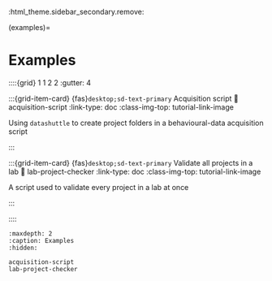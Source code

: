 :html_theme.sidebar_secondary.remove:

(examples)=
# Examples


::::{grid} 1 1 2 2
:gutter: 4


:::{grid-item-card} {fas}`desktop;sd-text-primary` Acquisition script
:link: acquisition-script
:link-type: doc
:class-img-top: tutorial-link-image

Using ``datashuttle`` to create project folders in a behavioural-data acquisition script

:::


:::{grid-item-card} {fas}`desktop;sd-text-primary` Validate all projects in a lab
:link: lab-project-checker
:link-type: doc
:class-img-top: tutorial-link-image

A script used to validate every project in a lab at once

:::

::::


```{toctree}
:maxdepth: 2
:caption: Examples
:hidden:

acquisition-script
lab-project-checker

```
